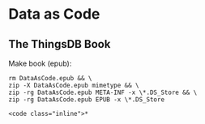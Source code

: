 # Data as Code
## The ThingsDB Book


Make book (epub):

```
rm DataAsCode.epub && \
zip -X DataAsCode.epub mimetype && \
zip -rg DataAsCode.epub META-INF -x \*.DS_Store && \
zip -rg DataAsCode.epub EPUB -x \*.DS_Store
```


```
<code class="inline">*
````

